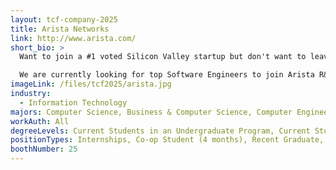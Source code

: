 ```yaml
---
layout: tcf-company-2025
title: Arista Networks
link: http://www.arista.com/
short_bio: >
  Want to join a #1 voted Silicon Valley startup but don't want to leave Vancouver? Want to start your career in a young, dynamic and rapidly growing organization where Software Engineers play a central role? Want to take full responsibility and be in charge of delivering your work from design to code to test to customer shipment? Want to work with top notch engineering talent from Stanford, MIT and Berkeley? Want to help build a great company and share its success?

  We are currently looking for top Software Engineers to join Arista R&D team in our Burnaby office. Our Software Engineers work on developing the Extensible Operating System (EOS), which is at the core of Arista's products. We offer a competitive salary, stock options and the chance of joining a pioneer of 10 Gigabit Ethernet.
imageLink: /files/tcf2025/arista.jpg
industry:
  - Information Technology
majors: Computer Science, Business & Computer Science, Computer Engineering
workAuth: All
degreeLevels: Current Students in an Undergraduate Program, Current Students in a Masters Program, Current Students in a Phd Program, Graduated with an Undergraduate Degree, Graduated with a Graduate Degree (Masters or Phd)
positionTypes: Internships, Co-op Student (4 months), Recent Graduate, Full-time
boothNumber: 25
---
```


